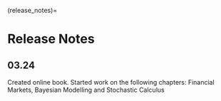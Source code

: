 (release_notes)=

# Release Notes

## 03.24
Created online book. Started work on the following chapters: Financial Markets, Bayesian Modelling and Stochastic Calculus